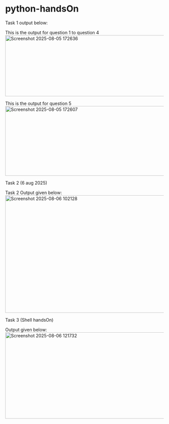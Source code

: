 # python-handsOn
Task 1 output below:

This is the output for question 1 to question 4 
<img width="550" height="194" alt="Screenshot 2025-08-05 172636" src="https://github.com/user-attachments/assets/4744e0c0-6019-4ce6-b4b3-6e2029626597" />


This is the output for question 5 
<img width="699" height="221" alt="Screenshot 2025-08-05 172607" src="https://github.com/user-attachments/assets/f525ca5c-53f2-4bed-b777-99554a5a4085" />


Task 2 (6 aug 2025)

Task 2 Output given below:
<img width="752" height="373" alt="Screenshot 2025-08-06 102128" src="https://github.com/user-attachments/assets/6817faa5-d753-4cb4-af8b-93eadb550e93" />

Task 3 (Shell handsOn)

Output given below: 
<img width="710" height="274" alt="Screenshot 2025-08-06 121732" src="https://github.com/user-attachments/assets/14420f60-acec-4c49-9a90-4f5e1fccf788" />
